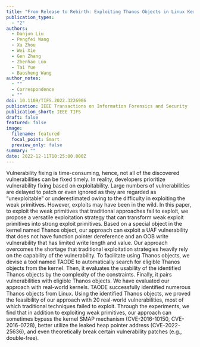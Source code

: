 ```yaml
---
title: "From Release to Rebirth: Exploiting Thanos Objects in Linux Kernel"
publication_types:
  - "2"
authors:
  - Danjun Liu
  - Pengfei Wang
  - Xu Zhou
  - Wei Xie
  - Gen Zhang
  - Zhenhao Luo
  - Tai Yue
  - Baosheng Wang
author_notes:
  - ""
  - Correspondence
  - ""
doi: 10.1109/TIFS.2022.3226906
publication: IEEE Transactions on Information Forensics and Security
publication_short: IEEE TIFS
draft: false
featured: false
image:
  filename: featured
  focal_point: Smart
  preview_only: false
summary: ""
date: 2022-12-11T10:25:00.000Z
---
```

Vulnerability fixing is time-consuming, hence, not all
of the discovered vulnerabilities can be fixed timely. In reality,
developers prioritize vulnerability fixing based on exploitability.
Large numbers of vulnerabilities are delayed to patch or even
ignored as they are regarded as “unexploitable” or underestimated
owing to the difficulty in exploiting the weak primitives.
However, exploits may have been in the wild. In this paper,
to exploit the weak primitives that traditional approaches fail
to exploit, we propose a versatile exploitation strategy that can
transform weak exploit primitives into strong exploit primitives.
Based on a special object in the kernel named Thanos object,
our approach can exploit a UAF vulnerability that does not have
function pointer dereference and an OOB write vulnerability that
has limited write length and value. Our approach overcomes the
shortage that traditional exploitation strategies heavily rely on the
capability of the vulnerability. To facilitate using Thanos objects,
we devise a tool named TAODE to automatically search for eligible
Thanos objects from the kernel. Then, it evaluates the usability of
the identified Thanos objects by the complexity of the constraints.
Finally, it pairs vulnerabilities with eligible Thanos objects. We
have evaluated our approach with real-world kernels. TAODE
successfully identified numerous Thanos objects from Linux.
Using the identified Thanos objects, we proved the feasibility of
our approach with 20 real-world vulnerabilities, most of which
traditional techniques failed to exploit. Through the experiments,
we find that in addition to exploiting weak primitives, our
approach can sometimes bypass the kernel SMAP mechanism
(CVE-2016-10150, CVE-2016-0728), better utilize the leaked heap
pointer address (CVE-2022-25636), and even theoretically break
certain vulnerability patches (e.g., double-free).